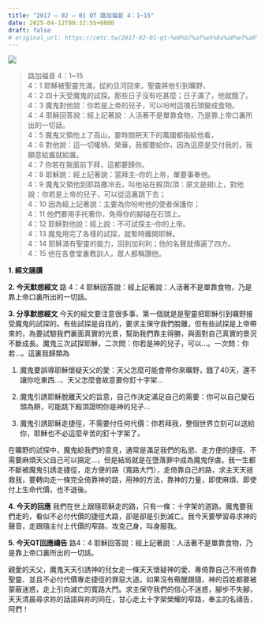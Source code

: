 ```yaml
---
title: "2017 – 02 – 01 QT 路加福音 4：1~15"
date: 2025-04-12T00:32:55+0800
draft: false
# original_url: https://cmtc.tw/2017-02-01-qt-%e8%b7%af%e5%8a%a0%e7%a6%8f%e9%9f%b3-4%ef%bc%9a115
---
```


![](/images/qt.jpg)
> 路加福音 4：1\~15  
> 4：1 耶穌被聖靈充滿，從約旦河回來，聖靈將他引到曠野，  
> 4：2 四十天受魔鬼的試探。那些日子沒有吃甚麼；日子滿了，他就餓了。  
> 4：3 魔鬼對他說：你若是上帝的兒子，可以吩咐這塊石頭變成食物。  
> 4：4 耶穌回答說：經上記著說：人活著不是單靠食物，乃是靠上帝口裏所出的一切話。  
> 4：5 魔鬼又領他上了高山，霎時間把天下的萬國都指給他看，  
> 4：6 對他說：這一切權柄、榮華，我都要給你，因為這原是交付我的，我願意給誰就給誰。  
> 4：7 你若在我面前下拜，這都要歸你。  
> 4：8 耶穌說：經上記著說：當拜主–你的上帝，單要事奉他。  
> 4：9 魔鬼又領他到耶路撒冷去，叫他站在殿頂(頂：原文是翅)上，對他說：你若是上帝的兒子，可以從這裏跳下去；  
> 4：10 因為經上記著說：主要為你吩咐他的使者保護你；  
> 4：11 他們要用手托著你，免得你的腳碰在石頭上。  
> 4：12 耶穌對他說：經上說：不可試探主–你的上帝。  
> 4：13 魔鬼用完了各樣的試探，就暫時離開耶穌。  
> 4：14 耶穌滿有聖靈的能力，回到加利利；他的名聲就傳遍了四方。  
> 4：15 他在各會堂裏教訓人，眾人都稱讚他。

**1.  經文誦讀**

**2.  今天默想經文**
路 4：4 耶穌回答說：經上記著說：人活著不是單靠食物，乃是靠上帝口裏所出的一切話。

**3. 分享默想經文**
今天的經文要注意很多事，第一個就是是聖靈把耶穌引到曠野接受魔鬼的試探的。有些試探是自找的，要求主保守我們脫離，但有些試探是上帝帶來的，為要試驗我們裏面真實的光景，幫助我們靠主得勝，與面對自己真實的景況不斷成長。魔鬼三次試探耶穌，二次問：你若是神的兒子，可以…。一次問：你若…。這裏我歸類為  
1. 魔鬼要誤導耶穌懷疑天父的愛：天父怎麼可能會帶你來曠野，餓了40天，還不讓你吃東西…、天父怎麼會故意要你釘十字架…

2. 魔鬼引誘耶穌脫離天父的旨意，自己作決定滿足自己的需要：你可以自己變石頭為餅，可能跳下殿頂證明你是神的兒子…

3. 魔鬼引誘耶穌走捷徑，不需要付任何代價：你若拜我，整個世界立刻可以送給你，耶穌也不必這麼辛苦的釘十字架了。

在曠野的試探中，魔鬼給我們的意見，通常是滿足我們的私慾、走方便的捷徑、不需要麻煩天父自己可以搞定…，但是結局就是在墮落罪中成為魔鬼俘虜。我一生都不斷被魔鬼引誘走捷徑，走方便的路（寬路大門），走倚靠自己的路，求主天天拯救我，要轉向走一條完全倚靠神的路，用神的方法，靠神的力量，即使麻煩、即使付上生命代價，也不退後。

**4. 今天的回應**
我們在世上跟隨耶穌走的路，只有一條：十字架的道路。魔鬼要我們走的，看似不必付代價的捷徑大路，卻是卻是引到滅亡。我今天要學習尋求神的聲音，走跟隨主付上代價的窄路，攻克己身，叫身服我。

**5. 今天QT回應禱告**
路4：4 耶穌回答說：經上記著說：人活著不是單靠食物，乃是靠上帝口裏所出的一切話。

親愛的天父，魔鬼天天引誘神的兒女走一條天天懷疑神的愛、專倚靠自己不用倚靠聖靈、並且不必付代價專走捷徑的罪惡大道。如果沒有儆醒跟隨，神的百姓都要被蒙蔽迷惑，走上引向滅亡的寬路大門。求主保守我們的信心不迷惑，腳步不失腳，天天清晨尋求祢的話語與祢的同在，甘心走上十字架榮耀的窄路，奉主的名禱告，阿們！
